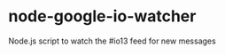 node-google-io-watcher
======================

Node.js script to watch the #io13 feed for new messages